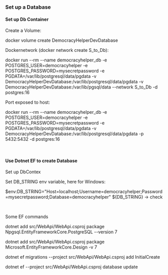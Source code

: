 ### Set up a Database

#### Set up Db Container

Create a Volume:

docker volume create DemocracyHelperDevDatabase


Dockernetwork (docker network create S_to_Db):

docker run --rm --name democracyhelper_db -e POSTGRES_USER=democracyhelper -e POSTGRES_PASSWORD=mysecretpassword -e PGDATA=/var/lib/postgresql/data/pgdata -v DemocracyHelperDevDatabase:/var/lib/postgresql/data/pgdata -v DemocracyHelperDevDatabase:/var/lib/pgsql/data --network S_to_Db -d postgres:16


Port exposed to host:

docker run --rm --name democracyhelper_db -e POSTGRES_USER=democracyhelper -e POSTGRES_PASSWORD=mysecretpassword -e PGDATA=/var/lib/postgresql/data/pgdata -v DemocracyHelperDevDatabase:/var/lib/postgresql/data/pgdata -p 5432:5432 -d postgres:16

<br/>

#### Use Dotnet EF to create Database

Set up DbContex

Set DB_STRING env variable, here for Windows:

$env:DB_STRING="Host=localhost;Username=democracyhelper;Password=mysecretpassword;Database=democracyhelper"
${DB_STRING} -> check

<br/>

Some EF commands

dotnet add src/WebApi/WebApi.csproj package Npgsql.EntityFrameworkCore.PostgreSQL --version 7

dotnet add src/WebApi/WebApi.csproj package Microsoft.EntityFrameworkCore.Design -v 7

dotnet ef migrations --project src/WebApi/WebApi.csproj add InitialCreate

dotnet ef --project src/WebApi/WebApi.csproj database update